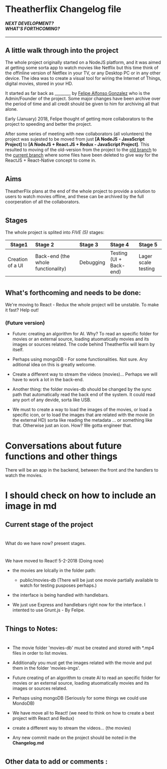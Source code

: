 # **Theatherflix Changelog file** 
#### *NEXT DEVELOPMENT? <br> WHAT'S FORTHCOMING?*
-----------------------------------------


## A little walk through into the project

The whole project originally started on a NodeJS platform, and it was aimed at getting some sorta app to watch movies like Netflix but this time think of the offinline version of Netflex in your TV, or any Desktop PC or in any other device. The idea was to create a visual tool for wiring the Internet of Things, digital movies, stored in your HD.

It started as far back as ________ by [Felipe Alfonso Gonzalez](https://github.com/felipealfonsog) who is the Admin/Founder of the project. Some major changes have been archive over the period of time and all credit should be given to him for archiving all that alone.

Early (January) 2018, Felipe thought of getting more collaborators to the project to speeding and better the project. 

After some series of meeting with new collaborators (all volunteers) the project was sujested to be moved from just **[A NodeJS - JavaScript Project]** to **[A NodeJS + React.JS + Redux - JavaScript Project]**. This resulted to moving of the old-version from the project to the [old branch](https://github.com/felipealfonsog/theatherflix/tree/old_branch) to the [current branch](https://github.com/felipealfonsog/theatherflix/) where some files have been deleted to give way for the ReactJS + React-Native concept to come in.

#
## Aims

TheatherFlix plans at the end of the whole project to provide a solution to users to watch movies offline, and these can be archived by the full coorperation of all the collaborators.

#
## Stages

The whole project is splited into *FIVE (5)* stages:

| Stage1        | Stage 2          | Stage 3          | Stage 4          | Stage 5
| ------------------ |:------------------- |:-------------- |:-------------- |:--------------
| Creation of a UI     | Back-end (the whole functionality)  |Debugging | Testing (UI + Back-end)    | Lager scale testing

#
## What's forthcoming and needs to be done:  

We're moving to React - Redux the whole project will be unstable. To make it fast? Help out!

### **(Future version)**
- Future: creating an algorithm for AI. Why? To read an specific folder for movies or an external source, loading atuomatically movies and its images or sources related. The code behind Theatherflix will learn by itself. 

- Perhaps using mongoDB - For some functionalities. Not sure. Any aditional idea on this is greatly welcome.

- Create a different way to stream the videos (movies)... Perhaps we will have to work a lot in the back-end.

- Another thing: the folder movies-db should be changed by the sync path that automatically read the back end of the system. It could read any port of any devide, sorta like USB. 

- We must to create a way to load the images of the movies, or load a specific icon, or to load the images that are related with the movie (in the external HD) sorta like reading the metadata ... or something like that. Otherwise just an icon. How? We gotta engineer that. 



# Conversations about future functions and other things

There will be an app in the backend, between the front and the handlers to watch the movies. 

# I should check on how to include an image in md
## Current stage of the project
#
What do we have now? present stages.
#
We have moved to React! 5-2-2018 (Doing now)

- the movies are lolcally in the folder path:

    - public/movies-db (There will be just one movie partially available to watch for testing pusposes perhaps.)

- the interface is being handled with handlebars.

- We just use Express and handlebars right now for the interface. I intented to use Grunt.js - By Felipe.

#
## Things to Notes:
#
- The movie folder 'movies-db' must be created and stored with *.mp4 files in order to list movies.

- Additionally you must get the images related with the movie and put them in the folder 'movies-imgs'.
- Future creating of an algorithm to create AI to read an specific folder for movies or an external source, loading atuomatically movies and its images or sources related.
- Perhaps using mongoDB (Seriously for some things we could use MondoDB)
- We have move all to React! (we need to think on how to create a best project with React and Redux)
- create a different way to stream the videos...  (the movies)
- Any new commit made on the project should be noted in the **Changelog.md**


# 
Other data to add or comments :
-----------------------------------------
#
#
#
#